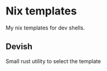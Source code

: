 # Nix templates

My nix templates for dev shells.

## Devish
Small rust utility to select the template

